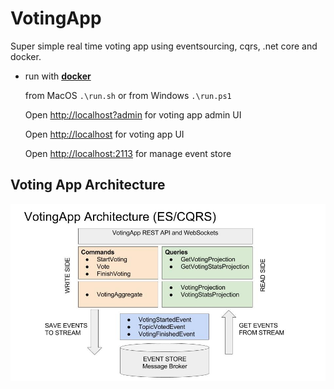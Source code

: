 # VotingApp 
Super simple real time voting app using eventsourcing, cqrs, .net core and docker.

* run with [**docker**](https://www.docker.com/products/docker)  
  
  from MacOS ``.\run.sh`` or from Windows ``.\run.ps1``
    
  Open <http://localhost?admin> for voting app admin UI
  
  Open <http://localhost> for voting app UI

  Open <http://localhost:2113> for manage event store

## Voting App Architecture
![Voting App Architecture](https://github.com/paulopez78/votingapp/blob/master/docs/VotingAppArchitecture.jpg)
